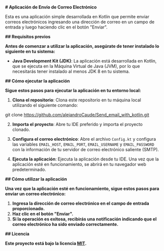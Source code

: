 **# Aplicación de Envío de Correo Electrónico**

Esta es una aplicación simple desarrollada en Kotlin que permite enviar correos electrónicos ingresando una dirección de correo en un campo de entrada y luego haciendo clic en el botón "Enviar".

**## Requisitos previos**

**Antes de comenzar a utilizar la aplicación, asegúrate de tener instalado lo siguiente en tu sistema:**

- **Java Development Kit (JDK)**: La aplicación está desarrollada en Kotlin, que se ejecuta en la Máquina Virtual de Java (JVM), por lo que necesitarás tener instalado al menos JDK 8 en tu sistema.

**## Cómo ejecutar la aplicación**

**Sigue estos pasos para ejecutar la aplicación en tu entorno local:**

1. **Clona el repositorio**: Clona este repositorio en tu máquina local utilizando el siguiente comando:

git clone https://github.com/alejandroCaude/Send_email_with_kotlin.git

2. **Importa el proyecto**: Abre tu IDE preferido y importa el proyecto clonado.

3. **Configura el correo electrónico**: Abre el archivo `Config.kt` y configura las variables `EMAIL_HOST`, `EMAIL_PORT`, `EMAIL_USERNAME` y `EMAIL_PASSWORD` con la información de tu servidor de correo electrónico saliente (SMTP).

4. **Ejecuta la aplicación**: Ejecuta la aplicación desde tu IDE. Una vez que la aplicación esté en funcionamiento, se abrirá en tu navegador web predeterminado.

**## Cómo utilizar la aplicación**

**Una vez que la aplicación esté en funcionamiento, sigue estos pasos para enviar un correo electrónico:**

1. **Ingresa la dirección de correo electrónico en el campo de entrada proporcionado.**
2. **Haz clic en el botón "Enviar".**
3. **Si la operación es exitosa, recibirás una notificación indicando que el correo electrónico ha sido enviado correctamente.**

**## Licencia**

**Este proyecto está bajo la licencia [MIT](LICENSE).**

